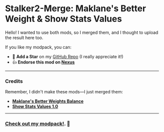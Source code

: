# Stalker2-Merge: Maklane's Better Weight & Show Stats Values

Hello! I wanted to use both mods, so I merged them, and I thought to upload the result here too.

If you like my modpack, you can:
- 🌟 **Add a Star** on my [GitHub Repo](#) (I really appreciate it!)
- 👍 **Endorse this mod on [Nexus](https://www.nexusmods.com/stalker2heartofchornobyl/mods/579)**

---

### Credits
Remember, I didn't make these mods—I just merged them:
- **[Maklane's Better Weights Balance](https://www.nexusmods.com/stalker2heartofchornobyl/mods/139)**
- **[Show Stats Values 1.0](https://www.nexusmods.com/stalker2heartofchornobyl/mods/545)**

---

### [Check out my modpack!](https://www.nexusmods.com/stalker2heartofchornobyl/mods/402). 🙌
